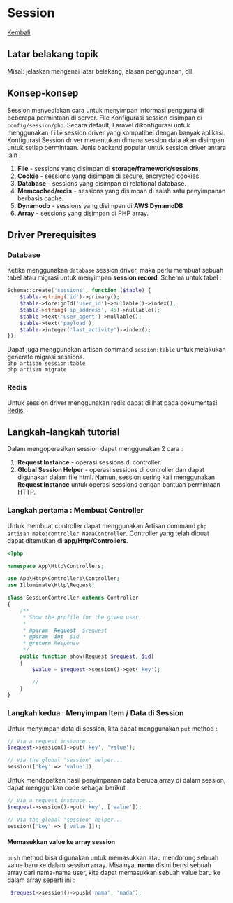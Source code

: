 # Session

[Kembali](readme.md)

## Latar belakang topik

Misal: jelaskan mengenai latar belakang, alasan penggunaan, dll.

## Konsep-konsep
Session menyediakan cara untuk menyimpan informasi pengguna di beberapa permintaan di server. File Konfigurasi session disimpan di `config/session/php`. Secara default, Laravel dikonfigurasi untuk menggunakan `file` session driver yang kompatibel dengan banyak aplikasi. Konfigurasi Session driver menentukan dimana session data akan disimpan untuk setiap permintaan. Jenis backend popular untuk session driver antara lain :
1. **File** - sessions yang disimpan di **storage/framework/sessions**.
2. **Cookie** - sessions yang disimpan di secure, encrypted cookies.
3. **Database** - sessions yang disimpan di relational database.
4. **Memcached/redis** - sessions yang disimpan di salah satu penyimpanan berbasis cache.
5. **Dynamodb** - sessions yang disimpan di **AWS DynamoDB**
6. **Array** - sessions yang disimpan di PHP array.

## Driver Prerequisites
### Database
Ketika menggunakan `database` session driver, maka perlu membuat sebuah tabel atau migrasi untuk menyimpan **session record**. Schema untuk tabel :
```php
Schema::create('sessions', function ($table) {
    $table->string('id')->primary();
    $table->foreignId('user_id')->nullable()->index();
    $table->string('ip_address', 45)->nullable();
    $table->text('user_agent')->nullable();
    $table->text('payload');
    $table->integer('last_activity')->index();
});
```
Dapat juga menggunakan artisan command `session:table` untuk melakukan generate migrasi sessions.<br>
`php artisan session:table`<br>
`php artisan migrate`

### Redis
Untuk session driver menggunakan redis dapat dilihat pada dokumentasi [Redis](https://laravel.com/docs/8.x/redis#configuration).

## Langkah-langkah tutorial
Dalam mengoperasikan session dapat menggunakan 2 cara :
1. **Request Instance** - operasi sessions di controller.
2. **Global Session Helper** - operasi sessions di controller dan dapat digunakan dalam file html.
Namun, session sering kali menggunakan **Request Instance** untuk operasi sessions dengan bantuan permintaan HTTP.

### Langkah pertama : Membuat Controller
Untuk membuat controller dapat menggunakan Artisan command `php artisan make:controller NamaController`. 
Controller yang telah dibuat dapat ditemukan di **app/Http/Controllers**. 
```php
<?php

namespace App\Http\Controllers;

use App\Http\Controllers\Controller;
use Illuminate\Http\Request;

class SessionController extends Controller
{
    /**
     * Show the profile for the given user.
     *
     * @param  Request  $request
     * @param  int  $id
     * @return Response
     */
    public function show(Request $request, $id)
    {
        $value = $request->session()->get('key');

        //
    }
}
```
### Langkah kedua : Menyimpan Item / Data di Session
Untuk menyimpan data di session, kita dapat menggunakan `put` method :
```php
// Via a request instance...
$request->session()->put('key', 'value');

// Via the global "session" helper...
session(['key' => 'value']);
```
Untuk mendapatkan hasil penyimpanan data berupa array di dalam session, dapat menggunkan code sebagai berikut :
```php
// Via a request instance...
$request->session()->put('key', ['value']);

// Via the global "session" helper...
session(['key' => ['value']]);
```
#### Memasukkan value ke array session
`push` method bisa digunakan untuk memasukkan atau mendorong sebuah value baru ke dalam session array. Misalnya, **nama** disini berisi sebuah array dari nama-nama user, kita dapat memasukkan sebuah value baru ke dalam array seperti ini :
```php
 $request->session()->push('nama', 'nada');
 ```
 
